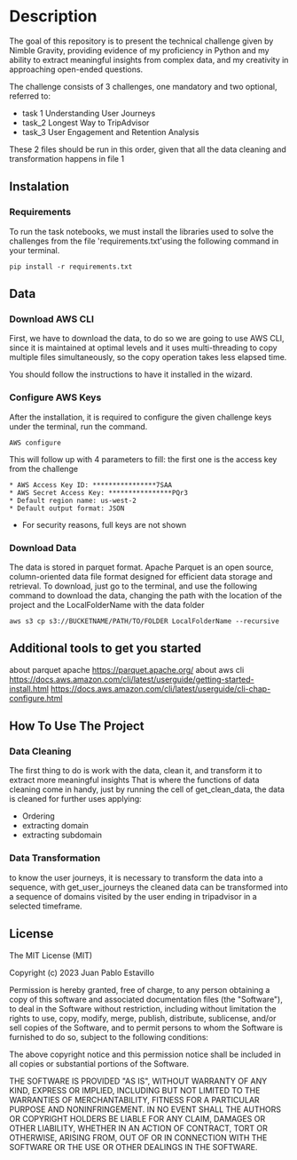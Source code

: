# Description
The goal of this repository is to present the technical challenge given by Nimble Gravity, 
providing evidence of my proficiency in Python and my ability to extract
meaningful insights from complex data, and my creativity in approaching open-ended questions.


The challenge consists of 3 challenges, one mandatory and two optional, referred to:
* task 1 Understanding User Journeys
* task_2  Longest Way to TripAdvisor
* task_3  User Engagement and Retention Analysis

These 2 files should be run in this order, given that all the data cleaning and transformation happens in
file 1


## Instalation

### Requirements
To run the task notebooks, we must install the libraries used to solve the challenges from the file 
'requirements.txt'using the following
command in your terminal.

```
pip install -r requirements.txt
```


## Data


### Download AWS CLI
First, we have to download the data, to do so we are going to use AWS CLI, since 
it is maintained at optimal levels and it uses multi-threading to copy multiple files simultaneously,
so the copy operation takes less elapsed time.


You should follow the instructions to have it installed in the wizard.

### Configure  AWS Keys

After the installation, it is required to configure the given challenge keys
under the terminal, run the command.
```
AWS configure
```


This will follow up with 4 parameters to fill:
the first one is the access key from the challenge
```
* AWS Access Key ID: ****************7SAA
* AWS Secret Access Key: ****************PQr3
* Default region name: us-west-2
* Default output format: JSON
```
* For security reasons, full keys are not shown


### Download Data
The data is stored in parquet format. Apache Parquet is an open source, 
column-oriented data file format designed for efficient data storage and retrieval.
To download, just go to the terminal, and use the following command to download the data,
changing the path with the location of the project and the LocalFolderName with the data folder

```
aws s3 cp s3://BUCKETNAME/PATH/TO/FOLDER LocalFolderName --recursive
```

## Additional tools to get you started
about parquet apache
https://parquet.apache.org/
about aws cli
https://docs.aws.amazon.com/cli/latest/userguide/getting-started-install.html
https://docs.aws.amazon.com/cli/latest/userguide/cli-chap-configure.html


## How To Use The Project

### Data Cleaning
The first thing to do is work with the data, clean it, and transform it to extract more meaningful insights
That is where the functions of data cleaning come in handy, just by running the cell of get_clean_data,
the data is cleaned for further uses applying:

* Ordering
* extracting domain
* extracting subdomain

### Data Transformation

to know the user journeys, it is necessary to transform the data into a sequence, with get_user_journeys
the cleaned data can be transformed into a sequence of domains visited by the user ending in tripadvisor in 
a selected timeframe.


## License
 
The MIT License (MIT)

Copyright (c) 2023 Juan Pablo Estavillo

Permission is hereby granted, free of charge, to any person obtaining a copy of this software and associated documentation files (the "Software"), to deal in the Software without restriction, including without limitation the rights to use, copy, modify, merge, publish, distribute, sublicense, and/or sell copies of the Software, and to permit persons to whom the Software is furnished to do so, subject to the following conditions:

The above copyright notice and this permission notice shall be included in all copies or substantial portions of the Software.

THE SOFTWARE IS PROVIDED "AS IS", WITHOUT WARRANTY OF ANY KIND, EXPRESS OR IMPLIED, INCLUDING BUT NOT LIMITED TO THE WARRANTIES OF MERCHANTABILITY, FITNESS FOR A PARTICULAR PURPOSE AND NONINFRINGEMENT. IN NO EVENT SHALL THE AUTHORS OR COPYRIGHT HOLDERS BE LIABLE FOR ANY CLAIM, DAMAGES OR OTHER LIABILITY, WHETHER IN AN ACTION OF CONTRACT, TORT OR OTHERWISE, ARISING FROM, OUT OF OR IN CONNECTION WITH THE SOFTWARE OR THE USE OR OTHER DEALINGS IN THE SOFTWARE.

